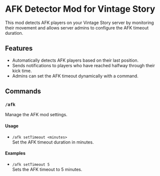 # AFK Detector Mod for Vintage Story

This mod detects AFK players on your Vintage Story server by monitoring their movement and allows server admins to configure the AFK timeout duration.

## Features

- Automatically detects AFK players based on their last position.
- Sends notifications to players who have reached halfway through their kick time.
- Admins can set the AFK timeout dynamically with a command.

## Commands

### `/afk`
Manage the AFK mod settings.

#### Usage
- `/afk setTimeout <minutes>`  
  Set the AFK timeout duration in minutes.

#### Examples
- `/afk setTimeout 5`  
  Sets the AFK timeout to 5 minutes.